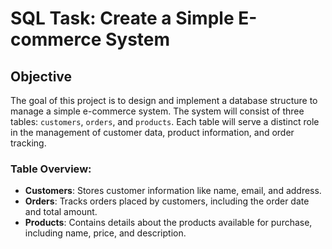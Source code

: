 # SQL Task: Create a Simple E-commerce System

## Objective
The goal of this project is to design and implement a database structure to manage a simple e-commerce system. The system will consist of three tables: `customers`, `orders`, and `products`. Each table will serve a distinct role in the management of customer data, product information, and order tracking.

### Table Overview:
- **Customers**: Stores customer information like name, email, and address.
- **Orders**: Tracks orders placed by customers, including the order date and total amount.
- **Products**: Contains details about the products available for purchase, including name, price, and description.
